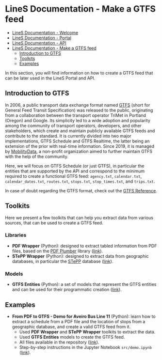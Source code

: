 # LineS Documentation - Make a GTFS feed

- [LineS Documentation - Welcome          ]( /documentation/index.md)
- [LineS Documentation - Portal           ]( /documentation/portal/index.md)
- [LineS Documentation - API              ]( /documentation/api/index.md)
- [LineS Documentation - Make a GTFS feed ]( /documentation/make-a-gtfs-feed/index.md)
  - [Introduction to GTFS                 ]( /documentation/make-a-gtfs-feed/index.md#introduction-to-gtfs)
  - [Toolkits                             ]( /documentation/make-a-gtfs-feed/index.md#toolkits)
  - [Examples                             ]( /documentation/make-a-gtfs-feed/index.md#examples)

In this section, you will find information on how to create a GTFS feed that can be later used in the LineS Portal and API.

## Introduction to GTFS

In 2006, a public transport data exchange format named [GTFS](https://gtfs.org) (short for General Feed Transit Specification) was released to the public, originating from a collaboration between the transport operator TriMet in Portland (Oregon) and Google. Its simplicity led to a wide adoption and popularity among the community of transport operators, developers, and other stakeholders, which create and maintain publicly available GTFS feeds and contribute to the standard. It is currently divided into two major implementations, GTFS Schedule and GTFS Realtime, the latter being an extension of the prior with real-time information. Since 2019, it is managed by [MobilityData](https://mobilitydata.org), a non-profit organization aimed to further maintain GTFS with the help of the community.

Here, we will focus on GTFS Schedule (or just GTFS), in particular the entities that are supported by the API and correspond to the minimum required to create a functional GTFS feed: `agency.txt`, `calendar.txt`, `calendar_dates.txt`, `routes.txt`, `stops.txt`, `stop_times.txt`, and `trips.txt`.

In case of doubt regarding the GTFS format, check out the [GTFS Reference](https://gtfs.org/documentation/schedule/reference/).

## Toolkits

Here we present a few toolkits that can help you extract data from various sources, that can be used to create a GTFS feed.

### Libraries

- **PDF Wrapper** (Python): designed to extract tabled information from PDF files, based on the [PDF Plumber](https://pypi.org/project/pdfplumber) library ([link](https://github.com/lines-org/lines-resources/tree/main/toolkits/python/libraries/pdf_wrapper.py)).
- **STePP Wrapper** (Python): designed to extract data from geographic databases, in particular the [STePP](https://www.stepp.pt/sigweb/) database ([link](https://github.com/lines-org/lines-resources/tree/main/toolkits/python/libraries/stepp_wrapper.py)).

### Models

- **GTFS Entities** (Python): a set of models that represent the GTFS entities and can be used for their programmatic creation ([link](https://github.com/lines-org/lines-resources/tree/main/toolkits/python/models/gtfs)).

## Examples

- **From PDF to GTFS - Demo for Aveiro Bus Line 11** (Python): learn how to extract a schedule from a PDF file and the location of stops from a geographic database, and create a valid GTFS feed from it. 
  - Used **PDF Wrapper** and **STePP Wrapper** toolkits to extract the data.
  - Used **GTFS Entities** models to create the GTFS feed.
  - All files available in the repository ([link](https://github.com/lines-org/lines-resources/tree/main/demo/python/from-pdf-to-gtfs)).
  - Step-by-step instructions in the Jupyter Notebook `src/demo.ipynb` ([link](https://github.com/lines-org/lines-resources/tree/main/demo/python/from-pdf-to-gtfs/main/src/demo.ipynb)).